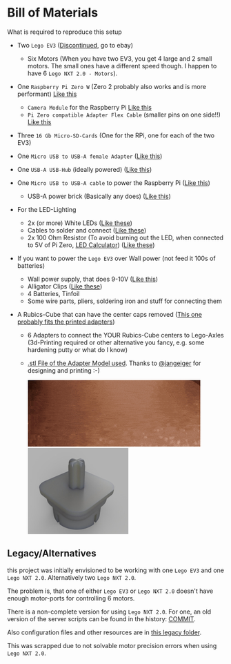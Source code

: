 # Bill of Materials

What is required to reproduce this setup

-   Two `Lego EV3` ([Discontinued](https://www.lego.com/de-lu/product/lego-mindstorms-ev3-31313), go to ebay)
    -   Six Motors (When you have two EV3, you get 4 large and 2 small motors. The small ones have a different speed though. I happen to have 6 `Lego NXT 2.0 - Motors`).
-   One `Raspberry Pi Zero W` (Zero 2 probably also works and is more performant) [Like this](https://www.reichelt.de/raspberry-pi-zero-w-v-1-1-1-ghz-512-mb-ram-wlan-bt-rasp-pi-zero-w-p256438.html)
    -   `Camera Module` for the Raspberry Pi [Like this](https://www.reichelt.de/raspberry-pi-kamera-8mp-67-v2-rasp-cam-2-p170853.html)
    -   `Pi Zero compatible Adapter Flex Cable` (smaller pins on one side!!) [Like this](https://www.reichelt.de/raspberry-pi-zero-flexkabel-fuer-standard-kameramodul-15cm-rpiz-cam-fl15-p223615.html)
-   Three `16 Gb Micro-SD-Cards` (One for the RPi, one for each of the two EV3)
-   One `Micro USB to USB-A female Adapter` ([Like this](https://www.reichelt.de/de/de/raspberry-pi-kabel-micro-usb-m-auf-usb-typ-a-f-otg-10cm--rpi-usb-b-a-1-wt-p316284.html))
-   One `USB-A USB-Hub` (ideally powered) ([Like this](https://www.reichelt.de/usb-2-0-4-port-hub-4x-a-equip-128955-p311104.html))
-   One `Micro USB to USB-A cable` to power the Raspberry Pi ([Like this](https://www.reichelt.de/usb-2-0-kabel-a-stecker-auf-micro-b-stecker-3-m-shvp-77183-w-p211162.html))
    -   USB-A power brick (Basically any does) ([Like this](https://www.reichelt.de/usb-ladegeraet-5-v-1000-ma-schwarz-goobay-44947-p265655.html))
-   For the LED-Lighting
    -   2x (or more) White LEDs ([Like these](https://www.reichelt.de/led-5-mm-bedrahtet-kaltweiss-18000-mcd-15--led-5-18000-ws-p76715.html))
    -   Cables to solder and connect ([Like these](https://www.reichelt.de/entwicklerboards-steckbrueckenkabel-40-pole-m-m-40-cm-debo-kabelset22-p340347.html))
    -   2x 100 Ohm Resistor (To avoid burning out the LED, when connected to 5V of Pi Zero, [LED Calculator](https://www.digikey.de/de/resources/conversion-calculators/conversion-calculator-led-series-resistor)) ([Like these](https://www.reichelt.de/widerstand-metalloxyd-100-ohm-0207-1-0-w-5--1w-100-p1777.html))
-   If you want to power the `Lego EV3` over Wall power (not feed it 100s of batteries)
    -   Wall power supply, that does 9-10V ([Like this](https://www.amazon.de/dp/B0CCV95BSF))
    -   Alligator Clips ([Like these](https://www.amazon.de/dp/B0D7V5G3WT))
    -   4 Batteries, Tinfoil
    -   Some wire parts, pliers, soldering iron and stuff for connecting them
-   A Rubics-Cube that can have the center caps removed ([This one probably fits the printed adapters](https://speedcubeshop.com/products/moyu-rs3-m-2020-3x3-magnetic))

    -   6 Adapters to connect the YOUR Rubics-Cube centers to Lego-Axles (3d-Printing required or other alternative you fancy, e.g. some hardening putty or what do I know)
    -   [.stl File of the Adapter Model used](./../files/CubeAdapter.stl). Thanks to [@jangeiger](https://github.com/jangeiger) for designing and printing :-)

        ![Printing](../files/Printing.gif) &nbsp;&nbsp;&nbsp;&nbsp;&nbsp;&nbsp;&nbsp;&nbsp;&nbsp; ![Adapter](../files/CubeAdapter.jpeg)

## Legacy/Alternatives

this project was initially envisioned to be working with one `Lego EV3` and one `Lego NXT 2.0`.
Alternatively two `Lego NXT 2.0`.

The problem is, that one of either `Lego EV3` or `Lego NXT 2.0` doesn't have enough motor-ports for controlling 6 motors.

There is a non-complete version for using `Lego NXT 2.0`.
For one, an old version of the server scripts can be found in the history: [COMMIT](https://github.com/jonas-kell/mz-cube-robot/blob/22c137ebf0f76d9267865a2a87c0837d4efc5210/rpi-server.py).

Also configuration files and other resources are in [this legacy folder](../testing-preparation-setup/nxt-slave/).

This was scrapped due to not solvable motor precision errors when using `Lego NXT 2.0`.

